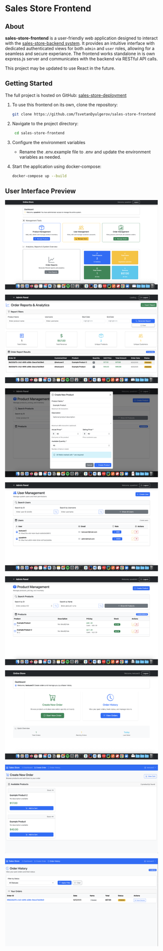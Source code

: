# Sales Store Frontend

## About
**sales-store-frontend** is a user-friendly web application designed to interact with the [sales-store-backend system](https://github.com/TsvetanDyulgerov/sales-store-backend). 
It provides an intuitive interface with dedicated authenticated views for both `admin` and `user` roles, allowing for a seamless and secure experiance.
The frontend works standalone in is own express.js server and communicates with the backend via RESTful API calls.

This project may be updated to use React in the future.

## Getting Started

The full project is hosted on GitHub: [sales-store-deployment](https://github.com/TsvetanDyulgerov/sales-store-deployment)

1. To use this frontend on its own, clone the repository:
   ```bash
   git clone https://github.com/TsvetanDyulgerov/sales-store-frontend
    ```
   
2. Navigate to the project directory:
    ```bash
     cd sales-store-frontend
   ```
   
3. Configure the environment variables
    - Rename the .env.example file to .env and update the environment variables as needed.


4. Start the application using docker-compose:
    ```bash
    docker-compose up --build
    ```
   

## User Interface Preview
![AdminDash.png](public/images/AdminDash.png)

![OrderReports.png](public/images/OrderReports.png)

![CreateProduct.png](public/images/CreateProduct.png)

![UserMan.png](public/images/UserMan.png)

![ProductMan.png](public/images/ProductMan.png)

![UserDash.png](public/images/UserDash.png)

![CreateOrder.png](public/images/CreateOrder.png)

![OrderHist.png](public/images/OrderHist.png)